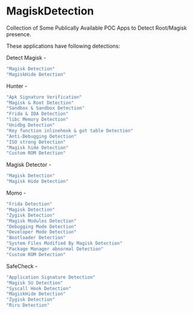 # MagiskDetection
Collection of Some Publically Available POC Apps to Detect Root/Magisk presence. 

These applications have following detections:

Detect Magisk -
```sh
"Magisk Detection"
"MagiskHide Detection"
```

Hunter -
```sh
"Apk Signature Verification"
"Magisk & Root Detection"
"Sandbox & Sandbox Detection"
"Frida & IDA Detection"
"libc Memory Detection"
"Unidbg Detection"
"Key function inlinehook & got table Detection"
"Anti-Debugging Detection"
"ISO strong Detection"
"Magisk hide Detection"
"Custom ROM Detection"
```

Magisk Detector -
```sh
"Magisk Detection"
"Magisk Hide Detection"
```

Momo -
```sh
"Frida Detection"
"Magisk Detection"
"Zygisk Detection"
"Magisk Modules Detection"
"Debugging Mode Detection"
"Developer Mode Detection"
"Bootloader Detection"
"System Files Modified By Magisk Detection"
"Package Manager abnormal Detection"
"Custom ROM Detection"
``` 

SafeCheck -
```sh
"Application Signature Detection"
"Magisk SU Detection"
"Syscall Hook Detection"
"MagiskHide Detection"
"Zygisk Detection"
"Riru Detection"
```
